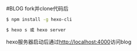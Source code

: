 #BLOG
fork并clone代码后
``` bash
$ npm install -g hexo-cli
```
``` bash
$ hexo s 或 hexo server
```
hexo服务器启动后通过[http://localhost:4000](http://localhost:4000)访问blog
